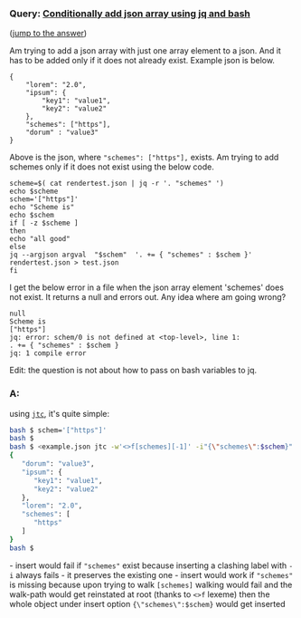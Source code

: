 ### Query: [Conditionally add json array using jq and bash](https://stackoverflow.com/questions/59946450/conditionally-add-json-array-using-jq-and-bash)
([jump to the answer](https://github.com/ldn-softdev/stackoverflow-json/blob/master/lib/Conditionally%20add%20json%20array%20using%20jq%20and%20bash.md#a))

Am trying to add a json array with just one array element to a json. And it has to be added only if it does not already exist. 
Example json is below.

    {
        "lorem": "2.0",
        "ipsum": {
            "key1": "value1",
            "key2": "value2"
        },
        "schemes": ["https"],
        "dorum" : "value3" 
    }
Above is the json, where `"schemes": ["https"],` exists. Am trying to add schemes only if it does not exist using the below code.

    scheme=$( cat rendertest.json | jq -r '. "schemes" ')
    echo $scheme
    schem='["https"]'
    echo "Scheme is"
    echo $schem
    if [ -z $scheme ]
    then
    echo "all good"
    else 
    jq --argjson argval  "$schem"  '. += { "schemes" : $schem }' rendertest.json > test.json
    fi

I get the below error in a file when the json array element 'schemes' does not exist. It returns a null and errors out. Any idea where am going wrong?

    null
    Scheme is
    ["https"]
    jq: error: schem/0 is not defined at <top-level>, line 1:
    . += { "schemes" : $schem }                   
    jq: 1 compile error


Edit: the question is not about how to pass on bash variables to jq.

### A:
using [`jtc`](https://github.com/ldn-softdev/jtc), it's quite simple:
```bash
bash $ schem='["https"]'
bash $ 
bash $ <example.json jtc -w'<>f[schemes][-1]' -i"{\"schemes\":$schem}"
{
   "dorum": "value3",
   "ipsum": {
      "key1": "value1",
      "key2": "value2"
   },
   "lorem": "2.0",
   "schemes": [
      "https"
   ]
}
bash $ 
```
\- insert would fail if `"schemes"` exist because inserting a clashing label with `-i` always fails - it preserves the existing one
\- insert would work if `"schemes"` is missing because upon trying to walk `[schemes]` walking would fail and the walk-path would get
reinstated at root (thanks to `<>f` lexeme) then the whole object under insert option `{\"schemes\":$schem}` would get inserted


